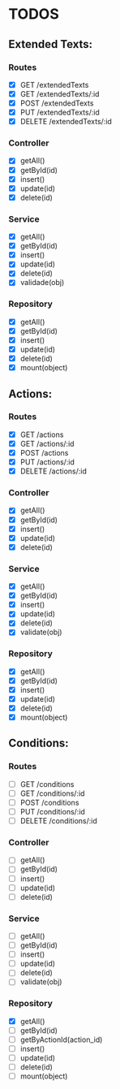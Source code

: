# TODOS

## Extended Texts:

### Routes

- [x] GET /extendedTexts
- [x] GET /extendedTexts/:id
- [x] POST /extendedTexts
- [x] PUT /extendedTexts/:id
- [x] DELETE /extendedTexts/:id

### Controller

- [x] getAll()
- [x] getById(id)
- [x] insert()
- [x] update(id)
- [x] delete(id)

### Service

- [x] getAll()
- [x] getById(id)
- [x] insert()
- [x] update(id)
- [x] delete(id)
- [x] validade(obj)

### Repository

- [x] getAll()
- [x] getById(id)
- [x] insert()
- [x] update(id)
- [x] delete(id)
- [x] mount(object)

## Actions:

### Routes

- [x] GET /actions
- [x] GET /actions/:id
- [x] POST /actions
- [x] PUT /actions/:id
- [x] DELETE /actions/:id

### Controller

- [x] getAll()
- [x] getById(id)
- [x] insert()
- [x] update(id)
- [x] delete(id)

### Service

- [x] getAll()
- [x] getById(id)
- [x] insert()
- [x] update(id)
- [x] delete(id)
- [x] validate(obj)

### Repository

- [x] getAll()
- [x] getById(id)
- [x] insert()
- [x] update(id)
- [x] delete(id)
- [x] mount(object)

## Conditions:

### Routes

- [ ] GET /conditions
- [ ] GET /conditions/:id
- [ ] POST /conditions
- [ ] PUT /conditions/:id
- [ ] DELETE /conditions/:id

### Controller

- [ ] getAll()
- [ ] getById(id)
- [ ] insert()
- [ ] update(id)
- [ ] delete(id)

### Service

- [ ] getAll()
- [ ] getById(id)
- [ ] insert()
- [ ] update(id)
- [ ] delete(id)
- [ ] validate(obj)

### Repository

- [x] getAll()
- [ ] getById(id)
- [ ] getByActionId(action_id)
- [ ] insert()
- [ ] update(id)
- [ ] delete(id)
- [ ] mount(object)
